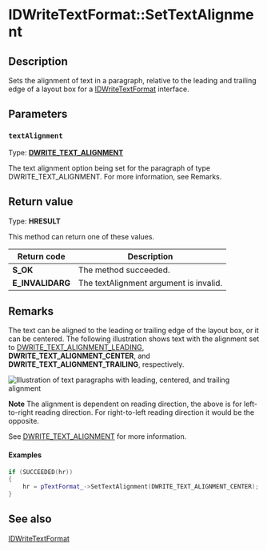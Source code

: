 # IDWriteTextFormat::SetTextAlignment

## Description

Sets the alignment of text in a paragraph, relative to the leading and trailing edge of a layout box for a [IDWriteTextFormat](https://learn.microsoft.com/windows/win32/api/dwrite/nn-dwrite-idwritetextformat) interface.

## Parameters

### `textAlignment`

Type: **[DWRITE_TEXT_ALIGNMENT](https://learn.microsoft.com/windows/win32/api/dwrite/ne-dwrite-dwrite_text_alignment)**

The text alignment option being set for the paragraph of type DWRITE_TEXT_ALIGNMENT. For more information, see Remarks.

## Return value

Type: **HRESULT**

This method can return one of these values.

| Return code | Description |
| --- | --- |
| **S_OK** | The method succeeded. |
| **E_INVALIDARG** | The textAlignment argument is invalid. |

## Remarks

The text can be aligned to the leading or trailing edge of the layout box, or it can be centered. The following illustration shows text with the alignment set to [DWRITE_TEXT_ALIGNMENT_LEADING](https://learn.microsoft.com/windows/win32/api/dwrite/ne-dwrite-dwrite_text_alignment), **DWRITE_TEXT_ALIGNMENT_CENTER**, and **DWRITE_TEXT_ALIGNMENT_TRAILING**, respectively.

![Illustration of text paragraphs with leading, centered, and trailing alignment](https://learn.microsoft.com/windows/win32/api/dwrite/images/TextAlignment.png)

**Note** The alignment is dependent on reading direction, the above is for left-to-right reading direction. For right-to-left reading direction it would be the opposite.

See [DWRITE_TEXT_ALIGNMENT](https://learn.microsoft.com/windows/win32/api/dwrite/ne-dwrite-dwrite_text_alignment) for more information.

#### Examples

```cpp
if (SUCCEEDED(hr))
{
    hr = pTextFormat_->SetTextAlignment(DWRITE_TEXT_ALIGNMENT_CENTER);
}

```

## See also

[IDWriteTextFormat](https://learn.microsoft.com/windows/win32/api/dwrite/nn-dwrite-idwritetextformat)
